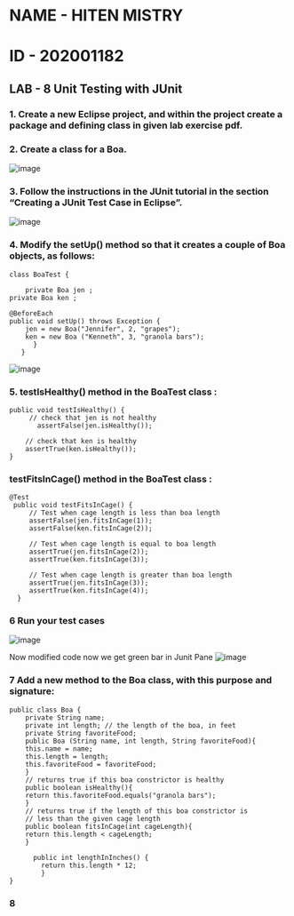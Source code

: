 # NAME - HITEN MISTRY
# ID - 202001182 

## LAB - 8  Unit Testing with JUnit

### 1.   Create a new Eclipse project, and within the project create a package and defining class in given lab exercise pdf.
### 2.   Create a class for a Boa.
![image](https://user-images.githubusercontent.com/107188205/233314152-593c110d-2b7e-4d27-ae70-4c5ea057cb9b.png)

### 3.   Follow the instructions in the JUnit tutorial in the section “Creating a JUnit Test Case in Eclipse”.
![image](https://user-images.githubusercontent.com/107188205/233318978-bfb02955-23be-4e63-8727-35b915385791.png)

### 4.   Modify the setUp() method so that it creates a couple of Boa objects, as follows:

    class BoaTest {

        private Boa jen ;
	private Boa ken ;

	@BeforeEach
	public void setUp() throws Exception {
		jen = new Boa("Jennifer", 2, "grapes");
		ken = new Boa ("Kenneth", 3, "granola bars");
          }
       }

![image](https://user-images.githubusercontent.com/107188205/233321217-4c587167-a5b5-47a1-b7a4-612a3309640e.png)

### 5.  testIsHealthy() method in the BoaTest class :

    public void testIsHealthy() {
		 // check that jen is not healthy
	       assertFalse(jen.isHealthy());
	    
	    // check that ken is healthy
	    assertTrue(ken.isHealthy());
	}



   ### testFitsInCage() method in the BoaTest class :
   
  
	@Test
	 public void testFitsInCage() {
	     // Test when cage length is less than boa length
	     assertFalse(jen.fitsInCage(1));
	     assertFalse(ken.fitsInCage(2));

	     // Test when cage length is equal to boa length
	     assertTrue(jen.fitsInCage(2));
	     assertTrue(ken.fitsInCage(3));

	     // Test when cage length is greater than boa length
	     assertTrue(jen.fitsInCage(3));
	     assertTrue(ken.fitsInCage(4));
	  }

### 6 Run your test cases 

![image](https://user-images.githubusercontent.com/107188205/233330194-45ce005f-ff6f-4db8-9936-0c082feb63a0.png)

Now modified code now we get green bar in Junit Pane
![image](https://user-images.githubusercontent.com/107188205/233332102-8c87bf9a-7f1b-4b49-b64b-72e149fe66c9.png)


### 7 Add a new method to the Boa class, with this purpose and signature:


	public class Boa {
		private String name;
		private int length; // the length of the boa, in feet
		private String favoriteFood;
		public Boa (String name, int length, String favoriteFood){
		this.name = name;
		this.length = length;
		this.favoriteFood = favoriteFood;
		}
		// returns true if this boa constrictor is healthy
		public boolean isHealthy(){
		return this.favoriteFood.equals("granola bars");
		}
		// returns true if the length of this boa constrictor is
		// less than the given cage length
		public boolean fitsInCage(int cageLength){
		return this.length < cageLength;
		}

		  public int lengthInInches() {
			return this.length * 12;
		    }
	}

### 8 



